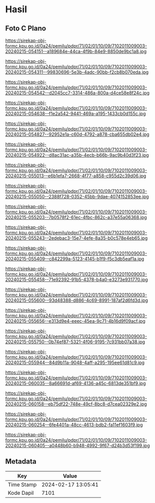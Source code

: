 # Hasil

## Foto C Plano

https://sirekap-obj-formc.kpu.go.id/0a24/pemilu/pdpr/71/02/01/10/09/7102011009003-20240215-054151--a189684e-44ca-4f9b-84e9-8850de9bc1a8.jpg

https://sirekap-obj-formc.kpu.go.id/0a24/pemilu/pdpr/71/02/01/10/09/7102011009003-20240215-054311--99830696-5e3b-4adc-90bb-f2cb8b070eda.jpg

https://sirekap-obj-formc.kpu.go.id/0a24/pemilu/pdpr/71/02/01/10/09/7102011009003-20240215-054542--d2045cc7-3314-486a-800a-d4ce58e8f24c.jpg

https://sirekap-obj-formc.kpu.go.id/0a24/pemilu/pdpr/71/02/01/10/09/7102011009003-20240215-054638--f1e2a542-9441-469a-a195-1433cb0d155c.jpg

https://sirekap-obj-formc.kpu.go.id/0a24/pemilu/pdpr/71/02/01/10/09/7102011009003-20240215-054827--92952e1a-c60d-4792-a878-cba655db02e4.jpg

https://sirekap-obj-formc.kpu.go.id/0a24/pemilu/pdpr/71/02/01/10/09/7102011009003-20240215-054922--d8ac31ac-a35b-4ecb-b66b-9ac9b40d3f23.jpg

https://sirekap-obj-formc.kpu.go.id/0a24/pemilu/pdpr/71/02/01/10/09/7102011009003-20240215-055013--e6b1efa7-2668-4f77-a858-c955d2c39d06.jpg

https://sirekap-obj-formc.kpu.go.id/0a24/pemilu/pdpr/71/02/01/10/09/7102011009003-20240215-055050--2388f728-0352-45bb-9dae-4074152853ee.jpg

https://sirekap-obj-formc.kpu.go.id/0a24/pemilu/pdpr/71/02/01/10/09/7102011009003-20240215-055203--7b0578f2-61ec-4fbc-862c-a37e55a06368.jpg

https://sirekap-obj-formc.kpu.go.id/0a24/pemilu/pdpr/71/02/01/10/09/7102011009003-20240215-055243--2edebac3-15e7-4efe-8a35-b0c578e4eb65.jpg

https://sirekap-obj-formc.kpu.go.id/0a24/pemilu/pdpr/71/02/01/10/09/7102011009003-20240215-055409--c842299a-5123-4145-b1f9-f5c3db5eaf1a.jpg

https://sirekap-obj-formc.kpu.go.id/0a24/pemilu/pdpr/71/02/01/10/09/7102011009003-20240215-055458--71e92392-91b5-4378-b4a0-e3273e931770.jpg

https://sirekap-obj-formc.kpu.go.id/0a24/pemilu/pdpr/71/02/01/10/09/7102011009003-20240215-055600--93d48388-d886-4c69-8991-187af2d6fd3d.jpg

https://sirekap-obj-formc.kpu.go.id/0a24/pemilu/pdpr/71/02/01/10/09/7102011009003-20240215-055656--e313d9e4-eeec-45ea-9c71-4b16d9f09acf.jpg

https://sirekap-obj-formc.kpu.go.id/0a24/pemilu/pdpr/71/02/01/10/09/7102011009003-20240215-055750--0b74ef87-5321-4f06-9195-7c931bb07a38.jpg

https://sirekap-obj-formc.kpu.go.id/0a24/pemilu/pdpr/71/02/01/10/09/7102011009003-20240215-055944--84d9b11a-9048-4aff-a295-195ee61d81c9.jpg

https://sirekap-obj-formc.kpu.go.id/0a24/pemilu/pdpr/71/02/01/10/09/7102011009003-20240215-060035--8a66691d-af69-4136-a45c-6813de351bf9.jpg

https://sirekap-obj-formc.kpu.go.id/0a24/pemilu/pdpr/71/02/01/10/09/7102011009003-20240215-060158--eb75df22-748e-49cf-8bc8-d7cea02329e2.jpg

https://sirekap-obj-formc.kpu.go.id/0a24/pemilu/pdpr/71/02/01/10/09/7102011009003-20240215-060254--6fe4401a-48cc-4613-bdb2-fa11ef1603f9.jpg

https://sirekap-obj-formc.kpu.go.id/0a24/pemilu/pdpr/71/02/01/10/09/7102011009003-20240215-060405--a0448b60-b948-4992-9f67-d24b3d53f199.jpg


## Metadata

| Key        | Value               |
| ---------- | ------------------- |
| Time Stamp | 2024-02-17 13:05:41 |
| Kode Dapil | 7101                |



